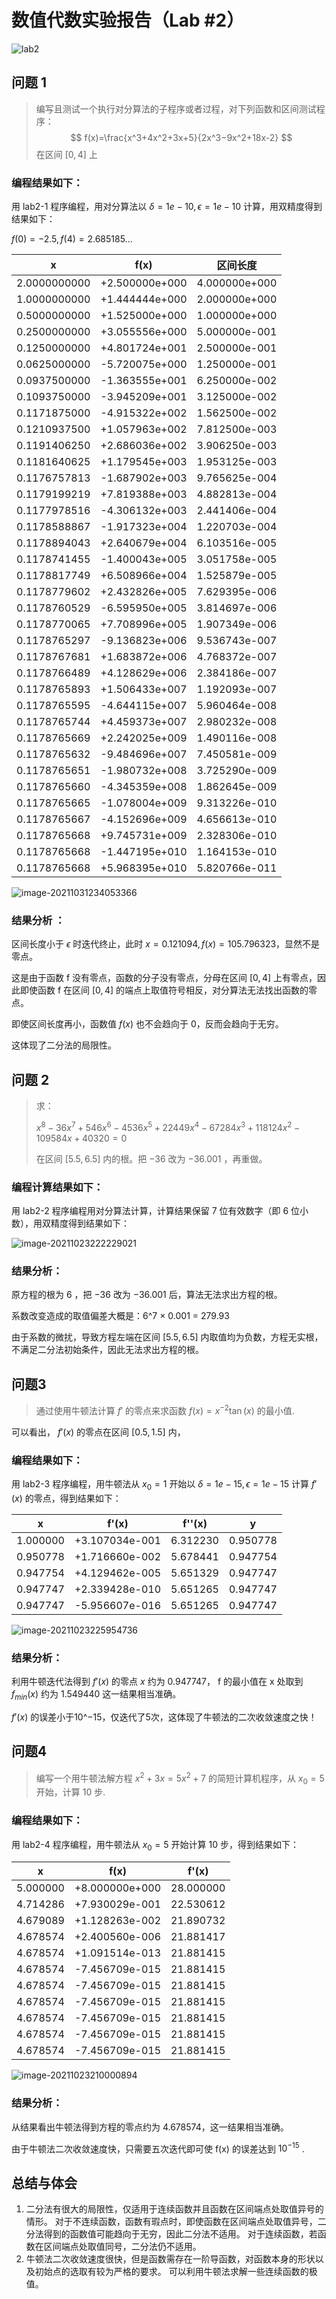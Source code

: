 # 数值代数实验报告（Lab #2）

![lab2](Lab2.assets/lab2.jpg)

## 问题 1

> 编写且测试一个执行对分算法的子程序或者过程，对下列函数和区间测试程序：
> $$
> f(x)=\frac{x^3+4x^2+3x+5}{2x^3−9x^2+18x-2}
> $$
> 在区间 $[0,4]$ 上

### 编程结果如下：

用 lab2-1 程序编程，用对分算法以 $\delta=1e-10, \epsilon=1e-10$ 计算，用双精度得到结果如下：

$f(0)=-2.5,f(4)=2.685185...$

| x            | f(x)           | 区间长度      |
| ------------ | -------------- | ------------- |
| 2.0000000000 | +2.500000e+000 | 4.000000e+000 |
| 1.0000000000 | +1.444444e+000 | 2.000000e+000 |
| 0.5000000000 | +1.525000e+000 | 1.000000e+000 |
| 0.2500000000 | +3.055556e+000 | 5.000000e-001 |
| 0.1250000000 | +4.801724e+001 | 2.500000e-001 |
| 0.0625000000 | -5.720075e+000 | 1.250000e-001 |
| 0.0937500000 | -1.363555e+001 | 6.250000e-002 |
| 0.1093750000 | -3.945209e+001 | 3.125000e-002 |
| 0.1171875000 | -4.915322e+002 | 1.562500e-002 |
| 0.1210937500 | +1.057963e+002 | 7.812500e-003 |
| 0.1191406250 | +2.686036e+002 | 3.906250e-003 |
| 0.1181640625 | +1.179545e+003 | 1.953125e-003 |
| 0.1176757813 | -1.687902e+003 | 9.765625e-004 |
| 0.1179199219 | +7.819388e+003 | 4.882813e-004 |
| 0.1177978516 | -4.306132e+003 | 2.441406e-004 |
| 0.1178588867 | -1.917323e+004 | 1.220703e-004 |
| 0.1178894043 | +2.640679e+004 | 6.103516e-005 |
| 0.1178741455 | -1.400043e+005 | 3.051758e-005 |
| 0.1178817749 | +6.508966e+004 | 1.525879e-005 |
| 0.1178779602 | +2.432826e+005 | 7.629395e-006 |
| 0.1178760529 | -6.595950e+005 | 3.814697e-006 |
| 0.1178770065 | +7.708996e+005 | 1.907349e-006 |
| 0.1178765297 | -9.136823e+006 | 9.536743e-007 |
| 0.1178767681 | +1.683872e+006 | 4.768372e-007 |
| 0.1178766489 | +4.128629e+006 | 2.384186e-007 |
| 0.1178765893 | +1.506433e+007 | 1.192093e-007 |
| 0.1178765595 | -4.644115e+007 | 5.960464e-008 |
| 0.1178765744 | +4.459373e+007 | 2.980232e-008 |
| 0.1178765669 | +2.242025e+009 | 1.490116e-008 |
| 0.1178765632 | -9.484696e+007 | 7.450581e-009 |
| 0.1178765651 | -1.980732e+008 | 3.725290e-009 |
| 0.1178765660 | -4.345359e+008 | 1.862645e-009 |
| 0.1178765665 | -1.078004e+009 | 9.313226e-010 |
| 0.1178765667 | -4.152696e+009 | 4.656613e-010 |
| 0.1178765668 | +9.745731e+009 | 2.328306e-010 |
| 0.1178765668 | -1.447195e+010 | 1.164153e-010 |
| 0.1178765668 | +5.968395e+010 | 5.820766e-011 |

![image-20211031234053366](Lab2.assets/image-20211031234053366.png)

### 结果分析 ：

区间长度小于 $\epsilon$ 时迭代终止，此时 $x=0.121094,f(x)=105.796323$，显然不是零点。

这是由于函数 f 没有零点，函数的分子没有零点，分母在区间 $[0,4]$ 上有零点，因此即使函数 f 在区间 $[0,4]$ 的端点上取值符号相反，对分算法无法找出函数的零点。

即使区间长度再小，函数值 $f(x)$ 也不会趋向于 0，反而会趋向于无穷。

这体现了二分法的局限性。

## 问题 2

> 求：
>
> $x^8 − 36x^7 + 546x^6 − 4536x^5 + 22449x^4 − 67284x^3 + 118124x^2 − 109584x + 40320 = 0$
>
> 在区间 $[5.5,6.5]$ 内的根。把 $-36$ 改为 $-36.001$ ，再重做。

### 编程计算结果如下：

用 lab2-2 程序编程用对分算法计算，计算结果保留 7 位有效数字（即 6 位小数），用双精度得到结果如下：

![image-20211023222229021](Lab2.assets/image-20211023222229021.png)

### 结果分析：

原方程的根为 6 ，把 $-36$ 改为 $-36.001$ 后，算法无法求出方程的根。

系数改变造成的取值偏差大概是：6^7 × 0.001 = 279.93

由于系数的微扰，导致方程左端在区间 $[5.5,6.5]$ 内取值均为负数，方程无实根，不满足二分法初始条件，因此无法求出方程的根。

## 问题3

> 通过使用牛顿法计算 $f'$ 的零点来求函数 $f(x)=x^{−2}\tan(x)$ 的最小值.

可以看出， $f'(x)$ 的零点在区间 $[0.5,1.5]$ 内，

### 编程结果如下：

用 lab2-3 程序编程，用牛顿法从 $x_0=1$ 开始以 $\delta=1e-15, \epsilon=1e-15$ 计算 $f'(x)$ 的零点，得到结果如下：

| x        | f'(x)          | f''(x)   | y        |
| -------- | -------------- | -------- | -------- |
| 1.000000 | +3.107034e-001 | 6.312230 | 0.950778 |
| 0.950778 | +1.716660e-002 | 5.678441 | 0.947754 |
| 0.947754 | +4.129462e-005 | 5.651329 | 0.947747 |
| 0.947747 | +2.339428e-010 | 5.651265 | 0.947747 |
| 0.947747 | -5.956607e-016 | 5.651265 | 0.947747 |

![image-20211023225954736](Lab2.assets/image-20211023225954736.png)

### 结果分析：

利用牛顿迭代法得到  $f'(x)$ 的零点 $x$ 约为 0.947747， f 的最小值在 x 处取到 $f_{min}(x)$ 约为 1.549440 这一结果相当准确。

$f'(x)$ 的误差小于10^−15，仅迭代了5次，这体现了牛顿法的二次收敛速度之快！

## 问题4

> 编写一个用牛顿法解方程 $x^2 +3x=5x^2+7$ 的简短计算机程序，从 $x_0=5$ 开始，计算 $10$ 步.

### 编程结果如下：

用 lab2-4 程序编程，用牛顿法从 $x_0=5$ 开始计算 $10$ 步，得到结果如下：

| x        | f(x)           | f'(x)     |
| -------- | -------------- | --------- |
| 5.000000 | +8.000000e+000 | 28.000000 |
| 4.714286 | +7.930029e-001 | 22.530612 |
| 4.679089 | +1.128263e-002 | 21.890732 |
| 4.678574 | +2.400560e-006 | 21.881417 |
| 4.678574 | +1.091514e-013 | 21.881415 |
| 4.678574 | -7.456709e-015 | 21.881415 |
| 4.678574 | -7.456709e-015 | 21.881415 |
| 4.678574 | -7.456709e-015 | 21.881415 |
| 4.678574 | -7.456709e-015 | 21.881415 |
| 4.678574 | -7.456709e-015 | 21.881415 |
| 4.678574 | -7.456709e-015 | 21.881415 |

![image-20211023210000894](Lab2.assets/image-20211023210000894.png)

### 结果分析：

从结果看出牛顿法得到方程的零点约为 4.678574，这一结果相当准确。

由于牛顿法二次收敛速度快，只需要五次迭代即可使 f(x) 的误差达到 $10^{-15}$ .



## 总结与体会

1. 二分法有很大的局限性，仅适用于连续函数并且函数在区间端点处取值异号的情形。
   对于不连续函数，函数有瑕点时，即使函数在区间端点处取值异号，二分法得到的函数值可能趋向于无穷，因此二分法不适用。
   对于连续函数，若函数在区间端点处取值同号，二分法仍不适用。
2. 牛顿法二次收敛速度很快，但是函数需存在一阶导函数，对函数本身的形状以及初始点的选取有较为严格的要求。
   可以利用牛顿法求解一些连续函数的极值。